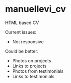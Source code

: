 # manuellevi_cv
HTML based CV

Current issues:
* Not responsive

Could be better:
* Photos on projects
* Links to projects
* Photos from testimonials
* Links to testimonials